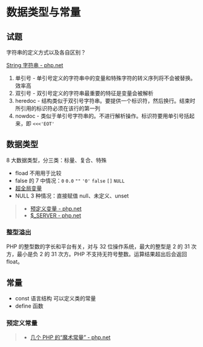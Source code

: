# 数据类型与常量

## 试题

字符串的定义方式以及各自区别？

[String 字符串 - php.net](https://www.php.net/language.types.string)

1. 单引号 - 单引号定义的字符串中的变量和特殊字符的转义序列将不会被替换。效率高
1. 双引号 - 双引号定义的字符串最重要的特征是变量会被解析
1. heredoc - 结构类似于双引号字符串。要提供一个标识符，然后换行。结束时所引用的标识符必须在该行的第一列
1. nowdoc - 类似于单引号字符串的。不进行解析操作。标识符要用单引号括起来，即 `<<<'EOT'`

## 数据类型

8 大数据类型，分三类：标量、复合、特殊

- fload 不用用于比较
- false 的 7 中情况：`0` `0.0` `""` `'0'` `false` `[]` `NULL`
- [超全局变量](https://www.php.net/manual/zh/language.variables.superglobals.php)
- NULL 3 种情况：直接赋值 null、未定义、unset

> - [预定义变量 - php.net](https://www.php.net/manual/zh/reserved.variables.php)
> - [$_SERVER - php.net](https://www.php.net/manual/zh/reserved.variables.server.php)

### 整型溢出

PHP 的整型数的字长和平台有关，对与 32 位操作系统，最大的整型是 2 的 31 次方，最小是负 2 的 31 次方。PHP 不支持无符号整数。运算结果超出后会返回 float。
 
## 常量

- const 语言结构 可以定义类的常量 
- define 函数

### 预定义常量

> - [几个 PHP 的“魔术常量” - php.net](https://www.php.net/manual/zh/language.constants.predefined.php)
 